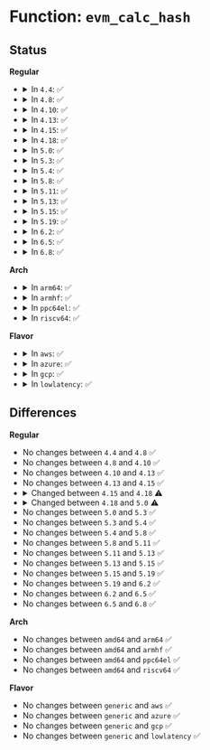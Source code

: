 # Function: <code>evm_calc_hash</code>

## Status
<b>Regular</b>
<ul>
<li>
<details>
<summary>In <code>4.4</code>: ✅</summary>

```c
int evm_calc_hash(struct dentry *dentry, const char *req_xattr_name, const char *req_xattr_value, size_t req_xattr_value_len, char *digest);
```

**Collision:** Unique Global

**Inline:** No

**Transformation:** False

**Instances:**

```
In security/integrity/evm/evm_crypto.c (ffffffff8139b660)
Location: security/integrity/evm/evm_crypto.c:186
Inline: False
Direct callers:
  - security/integrity/evm/evm_main.c:evm_verify_hmac
```
**Symbols:**

```
ffffffff8139b660-ffffffff8139b679: evm_calc_hash (STB_GLOBAL)
```
</details>
</li>
<li>
<details>
<summary>In <code>4.8</code>: ✅</summary>

```c
int evm_calc_hash(struct dentry *dentry, const char *req_xattr_name, const char *req_xattr_value, size_t req_xattr_value_len, char *digest);
```

**Collision:** Unique Global

**Inline:** No

**Transformation:** False

**Instances:**

```
In security/integrity/evm/evm_crypto.c (ffffffff813d8550)
Location: security/integrity/evm/evm_crypto.c:229
Inline: False
Direct callers:
  - security/integrity/evm/evm_main.c:evm_verify_hmac
```
**Symbols:**

```
ffffffff813d8550-ffffffff813d8569: evm_calc_hash (STB_GLOBAL)
```
</details>
</li>
<li>
<details>
<summary>In <code>4.10</code>: ✅</summary>

```c
int evm_calc_hash(struct dentry *dentry, const char *req_xattr_name, const char *req_xattr_value, size_t req_xattr_value_len, char *digest);
```

**Collision:** Unique Global

**Inline:** No

**Transformation:** False

**Instances:**

```
In security/integrity/evm/evm_crypto.c (ffffffff813f0200)
Location: security/integrity/evm/evm_crypto.c:238
Inline: False
Direct callers:
  - security/integrity/evm/evm_main.c:evm_verify_hmac
```
**Symbols:**

```
ffffffff813f0200-ffffffff813f0219: evm_calc_hash (STB_GLOBAL)
```
</details>
</li>
<li>
<details>
<summary>In <code>4.13</code>: ✅</summary>

```c
int evm_calc_hash(struct dentry *dentry, const char *req_xattr_name, const char *req_xattr_value, size_t req_xattr_value_len, char *digest);
```

**Collision:** Unique Global

**Inline:** No

**Transformation:** False

**Instances:**

```
In security/integrity/evm/evm_crypto.c (ffffffff813fc7c0)
Location: security/integrity/evm/evm_crypto.c:239
Inline: False
Direct callers:
  - security/integrity/evm/evm_main.c:evm_verify_hmac
```
**Symbols:**

```
ffffffff813fc7c0-ffffffff813fc7d9: evm_calc_hash (STB_GLOBAL)
```
</details>
</li>
<li>
<details>
<summary>In <code>4.15</code>: ✅</summary>

```c
int evm_calc_hash(struct dentry *dentry, const char *req_xattr_name, const char *req_xattr_value, size_t req_xattr_value_len, char *digest);
```

**Collision:** Unique Global

**Inline:** No

**Transformation:** False

**Instances:**

```
In security/integrity/evm/evm_crypto.c (ffffffff81424cf0)
Location: security/integrity/evm/evm_crypto.c:239
Inline: False
Direct callers:
  - security/integrity/evm/evm_main.c:evm_verify_hmac
```
**Symbols:**

```
ffffffff81424cf0-ffffffff81424d09: evm_calc_hash (STB_GLOBAL)
```
</details>
</li>
<li>
<details>
<summary>In <code>4.18</code>: ✅</summary>

```c
int evm_calc_hash(struct dentry *dentry, const char *req_xattr_name, const char *req_xattr_value, size_t req_xattr_value_len, char type, char *digest);
```

**Collision:** Unique Global

**Inline:** No

**Transformation:** False

**Instances:**

```
In security/integrity/evm/evm_crypto.c (ffffffff81457500)
Location: security/integrity/evm/evm_crypto.c:262
Inline: False
Direct callers:
  - security/integrity/evm/evm_main.c:evm_verify_hmac
```
**Symbols:**

```
ffffffff81457500-ffffffff81457514: evm_calc_hash (STB_GLOBAL)
```
</details>
</li>
<li>
<details>
<summary>In <code>5.0</code>: ✅</summary>

```c
int evm_calc_hash(struct dentry *dentry, const char *req_xattr_name, const char *req_xattr_value, size_t req_xattr_value_len, char type, struct evm_digest *data);
```

**Collision:** Unique Global

**Inline:** No

**Transformation:** False

**Instances:**

```
In security/integrity/evm/evm_crypto.c (ffffffff814749f0)
Location: security/integrity/evm/evm_crypto.c:263
Inline: False
Direct callers:
  - security/integrity/evm/evm_main.c:evm_verify_hmac
```
**Symbols:**

```
ffffffff814749f0-ffffffff81474a04: evm_calc_hash (STB_GLOBAL)
```
</details>
</li>
<li>
<details>
<summary>In <code>5.3</code>: ✅</summary>

```c
int evm_calc_hash(struct dentry *dentry, const char *req_xattr_name, const char *req_xattr_value, size_t req_xattr_value_len, char type, struct evm_digest *data);
```

**Collision:** Unique Global

**Inline:** No

**Transformation:** False

**Instances:**

```
In security/integrity/evm/evm_crypto.c (ffffffff814a26f0)
Location: security/integrity/evm/evm_crypto.c:261
Inline: False
Direct callers:
  - security/integrity/evm/evm_main.c:evm_verify_hmac
```
**Symbols:**

```
ffffffff814a26f0-ffffffff814a2704: evm_calc_hash (STB_GLOBAL)
```
</details>
</li>
<li>
<details>
<summary>In <code>5.4</code>: ✅</summary>

```c
int evm_calc_hash(struct dentry *dentry, const char *req_xattr_name, const char *req_xattr_value, size_t req_xattr_value_len, char type, struct evm_digest *data);
```

**Collision:** Unique Global

**Inline:** No

**Transformation:** False

**Instances:**

```
In security/integrity/evm/evm_crypto.c (ffffffff814bd3c0)
Location: security/integrity/evm/evm_crypto.c:261
Inline: False
Direct callers:
  - security/integrity/evm/evm_main.c:evm_verify_hmac
```
**Symbols:**

```
ffffffff814bd3c0-ffffffff814bd3d4: evm_calc_hash (STB_GLOBAL)
```
</details>
</li>
<li>
<details>
<summary>In <code>5.8</code>: ✅</summary>

```c
int evm_calc_hash(struct dentry *dentry, const char *req_xattr_name, const char *req_xattr_value, size_t req_xattr_value_len, char type, struct evm_digest *data);
```

**Collision:** Unique Global

**Inline:** No

**Transformation:** False

**Instances:**

```
In security/integrity/evm/evm_crypto.c (ffffffff8151dc90)
Location: security/integrity/evm/evm_crypto.c:259
Inline: False
Direct callers:
  - security/integrity/evm/evm_main.c:evm_verify_hmac
```
**Symbols:**

```
ffffffff8151dc90-ffffffff8151dca4: evm_calc_hash (STB_GLOBAL)
```
</details>
</li>
<li>
<details>
<summary>In <code>5.11</code>: ✅</summary>

```c
int evm_calc_hash(struct dentry *dentry, const char *req_xattr_name, const char *req_xattr_value, size_t req_xattr_value_len, char type, struct evm_digest *data);
```

**Collision:** Unique Global

**Inline:** No

**Transformation:** False

**Instances:**

```
In security/integrity/evm/evm_crypto.c (ffffffff8153ab10)
Location: security/integrity/evm/evm_crypto.c:262
Inline: False
Direct callers:
  - security/integrity/evm/evm_main.c:evm_verify_hmac
```
**Symbols:**

```
ffffffff8153ab10-ffffffff8153ab24: evm_calc_hash (STB_GLOBAL)
```
</details>
</li>
<li>
<details>
<summary>In <code>5.13</code>: ✅</summary>

```c
int evm_calc_hash(struct dentry *dentry, const char *req_xattr_name, const char *req_xattr_value, size_t req_xattr_value_len, char type, struct evm_digest *data);
```

**Collision:** Unique Global

**Inline:** No

**Transformation:** False

**Instances:**

```
In security/integrity/evm/evm_crypto.c (ffffffff815431d0)
Location: security/integrity/evm/evm_crypto.c:262
Inline: False
Direct callers:
  - security/integrity/evm/evm_main.c:evm_verify_hmac
```
**Symbols:**

```
ffffffff815431d0-ffffffff815431e4: evm_calc_hash (STB_GLOBAL)
```
</details>
</li>
<li>
<details>
<summary>In <code>5.15</code>: ✅</summary>

```c
int evm_calc_hash(struct dentry *dentry, const char *req_xattr_name, const char *req_xattr_value, size_t req_xattr_value_len, char type, struct evm_digest *data);
```

**Collision:** Unique Global

**Inline:** No

**Transformation:** False

**Instances:**

```
In security/integrity/evm/evm_crypto.c (ffffffff815a3900)
Location: security/integrity/evm/evm_crypto.c:318
Inline: False
Direct callers:
  - security/integrity/evm/evm_main.c:evm_verify_hmac
```
**Symbols:**

```
ffffffff815a3900-ffffffff815a3914: evm_calc_hash (STB_GLOBAL)
```
</details>
</li>
<li>
<details>
<summary>In <code>5.19</code>: ✅</summary>

```c
int evm_calc_hash(struct dentry *dentry, const char *req_xattr_name, const char *req_xattr_value, size_t req_xattr_value_len, char type, struct evm_digest *data);
```

**Collision:** Unique Global

**Inline:** No

**Transformation:** False

**Instances:**

```
In security/integrity/evm/evm_crypto.c (ffffffff8164a1b0)
Location: security/integrity/evm/evm_crypto.c:315
Inline: False
Direct callers:
  - security/integrity/evm/evm_main.c:evm_verify_hmac
```
**Symbols:**

```
ffffffff8164a1b0-ffffffff8164a1d6: evm_calc_hash (STB_GLOBAL)
```
</details>
</li>
<li>
<details>
<summary>In <code>6.2</code>: ✅</summary>

```c
int evm_calc_hash(struct dentry *dentry, const char *req_xattr_name, const char *req_xattr_value, size_t req_xattr_value_len, char type, struct evm_digest *data);
```

**Collision:** Unique Global

**Inline:** No

**Transformation:** False

**Instances:**

```
In security/integrity/evm/evm_crypto.c (ffffffff81703240)
Location: security/integrity/evm/evm_crypto.c:315
Inline: False
Direct callers:
  - security/integrity/evm/evm_main.c:evm_verify_hmac
```
**Symbols:**

```
ffffffff81703240-ffffffff81703266: evm_calc_hash (STB_GLOBAL)
```
</details>
</li>
<li>
<details>
<summary>In <code>6.5</code>: ✅</summary>

```c
int evm_calc_hash(struct dentry *dentry, const char *req_xattr_name, const char *req_xattr_value, size_t req_xattr_value_len, char type, struct evm_digest *data);
```

**Collision:** Unique Global

**Inline:** No

**Transformation:** False

**Instances:**

```
In security/integrity/evm/evm_crypto.c (ffffffff8173d270)
Location: security/integrity/evm/evm_crypto.c:314
Inline: False
Direct callers:
  - security/integrity/evm/evm_main.c:evm_verify_hmac
```
**Symbols:**

```
ffffffff8173d270-ffffffff8173d296: evm_calc_hash (STB_GLOBAL)
```
</details>
</li>
<li>
<details>
<summary>In <code>6.8</code>: ✅</summary>

```c
int evm_calc_hash(struct dentry *dentry, const char *req_xattr_name, const char *req_xattr_value, size_t req_xattr_value_len, char type, struct evm_digest *data);
```

**Collision:** Unique Global

**Inline:** No

**Transformation:** False

**Instances:**

```
In security/integrity/evm/evm_crypto.c (ffffffff8177e090)
Location: security/integrity/evm/evm_crypto.c:314
Inline: False
Direct callers:
  - security/integrity/evm/evm_main.c:evm_verify_hmac
```
**Symbols:**

```
ffffffff8177e090-ffffffff8177e0b6: evm_calc_hash (STB_GLOBAL)
```
</details>
</li>
</ul>
<b>Arch</b>
<ul>
<li>
<details>
<summary>In <code>arm64</code>: ✅</summary>

```c
int evm_calc_hash(struct dentry *dentry, const char *req_xattr_name, const char *req_xattr_value, size_t req_xattr_value_len, char type, struct evm_digest *data);
```

**Collision:** Unique Global

**Inline:** No

**Transformation:** False

**Instances:**

```
In security/integrity/evm/evm_crypto.c (ffff8000105b6220)
Location: security/integrity/evm/evm_crypto.c:261
Inline: False
Direct callers:
  - security/integrity/evm/evm_main.c:evm_verify_hmac
```
**Symbols:**

```
ffff8000105b6220-ffff8000105b6284: evm_calc_hash (STB_GLOBAL)
```
</details>
</li>
<li>
<details>
<summary>In <code>armhf</code>: ✅</summary>

```c
int evm_calc_hash(struct dentry *dentry, const char *req_xattr_name, const char *req_xattr_value, size_t req_xattr_value_len, char type, struct evm_digest *data);
```

**Collision:** Unique Global

**Inline:** No

**Transformation:** False

**Instances:**

```
In security/integrity/evm/evm_crypto.c (c0765298)
Location: security/integrity/evm/evm_crypto.c:261
Inline: False
Direct callers:
  - security/integrity/evm/evm_main.c:evm_verify_hmac
```
**Symbols:**

```
c0765298-c07652cc: evm_calc_hash (STB_GLOBAL)
```
</details>
</li>
<li>
<details>
<summary>In <code>ppc64el</code>: ✅</summary>

```c
int evm_calc_hash(struct dentry *dentry, const char *req_xattr_name, const char *req_xattr_value, size_t req_xattr_value_len, char type, struct evm_digest *data);
```

**Collision:** Unique Global

**Inline:** No

**Transformation:** False

**Instances:**

```
In security/integrity/evm/evm_crypto.c (c00000000073a1b0)
Location: security/integrity/evm/evm_crypto.c:261
Inline: False
Direct callers:
  - security/integrity/evm/evm_main.c:evm_verify_hmac
```
**Symbols:**

```
c00000000073a1b0-c00000000073a1c4: evm_calc_hash (STB_GLOBAL)
```
</details>
</li>
<li>
<details>
<summary>In <code>riscv64</code>: ✅</summary>

```c
int evm_calc_hash(struct dentry *dentry, const char *req_xattr_name, const char *req_xattr_value, size_t req_xattr_value_len, char type, struct evm_digest *data);
```

**Collision:** Unique Global

**Inline:** No

**Transformation:** False

**Instances:**

```
In security/integrity/evm/evm_crypto.c (ffffffe0003fcf24)
Location: security/integrity/evm/evm_crypto.c:261
Inline: False
Direct callers:
  - security/integrity/evm/evm_main.c:evm_verify_hmac
```
**Symbols:**

```
ffffffe0003fcf24-ffffffe0003fcf76: evm_calc_hash (STB_GLOBAL)
```
</details>
</li>
</ul>
<b>Flavor</b>
<ul>
<li>
<details>
<summary>In <code>aws</code>: ✅</summary>

```c
int evm_calc_hash(struct dentry *dentry, const char *req_xattr_name, const char *req_xattr_value, size_t req_xattr_value_len, char type, struct evm_digest *data);
```

**Collision:** Unique Global

**Inline:** No

**Transformation:** False

**Instances:**

```
In security/integrity/evm/evm_crypto.c (ffffffff814b59a0)
Location: security/integrity/evm/evm_crypto.c:261
Inline: False
Direct callers:
  - security/integrity/evm/evm_main.c:evm_verify_hmac
```
**Symbols:**

```
ffffffff814b59a0-ffffffff814b59b4: evm_calc_hash (STB_GLOBAL)
```
</details>
</li>
<li>
<details>
<summary>In <code>azure</code>: ✅</summary>

```c
int evm_calc_hash(struct dentry *dentry, const char *req_xattr_name, const char *req_xattr_value, size_t req_xattr_value_len, char type, struct evm_digest *data);
```

**Collision:** Unique Global

**Inline:** No

**Transformation:** False

**Instances:**

```
In security/integrity/evm/evm_crypto.c (ffffffff814a63c0)
Location: security/integrity/evm/evm_crypto.c:261
Inline: False
Direct callers:
  - security/integrity/evm/evm_main.c:evm_verify_hmac
```
**Symbols:**

```
ffffffff814a63c0-ffffffff814a63d4: evm_calc_hash (STB_GLOBAL)
```
</details>
</li>
<li>
<details>
<summary>In <code>gcp</code>: ✅</summary>

```c
int evm_calc_hash(struct dentry *dentry, const char *req_xattr_name, const char *req_xattr_value, size_t req_xattr_value_len, char type, struct evm_digest *data);
```

**Collision:** Unique Global

**Inline:** No

**Transformation:** False

**Instances:**

```
In security/integrity/evm/evm_crypto.c (ffffffff814b1a30)
Location: security/integrity/evm/evm_crypto.c:261
Inline: False
Direct callers:
  - security/integrity/evm/evm_main.c:evm_verify_hmac
```
**Symbols:**

```
ffffffff814b1a30-ffffffff814b1a44: evm_calc_hash (STB_GLOBAL)
```
</details>
</li>
<li>
<details>
<summary>In <code>lowlatency</code>: ✅</summary>

```c
int evm_calc_hash(struct dentry *dentry, const char *req_xattr_name, const char *req_xattr_value, size_t req_xattr_value_len, char type, struct evm_digest *data);
```

**Collision:** Unique Global

**Inline:** No

**Transformation:** False

**Instances:**

```
In security/integrity/evm/evm_crypto.c (ffffffff814ca4b0)
Location: security/integrity/evm/evm_crypto.c:261
Inline: False
Direct callers:
  - security/integrity/evm/evm_main.c:evm_verify_hmac
```
**Symbols:**

```
ffffffff814ca4b0-ffffffff814ca4c4: evm_calc_hash (STB_GLOBAL)
```
</details>
</li>
</ul>

## Differences
<b>Regular</b>
<ul>
<li>
No changes between <code>4.4</code> and <code>4.8</code> ✅
</li>
<li>
No changes between <code>4.8</code> and <code>4.10</code> ✅
</li>
<li>
No changes between <code>4.10</code> and <code>4.13</code> ✅
</li>
<li>
No changes between <code>4.13</code> and <code>4.15</code> ✅
</li>
<li>
<details>
<summary>Changed between <code>4.15</code> and <code>4.18</code> ⚠️</summary>
<ul>
<li>
<b>Param added. </b>
<code>char type</code>
</li>
<li>
<b>Param reordered. </b>
<code>dentry, req_xattr_name, req_xattr_value, req_xattr_value_len, digest</code> ➡️ <code>dentry, req_xattr_name, req_xattr_value, req_xattr_value_len, type, digest</code>
</li>
</ul>
</details>
</li>
<li>
<details>
<summary>Changed between <code>4.18</code> and <code>5.0</code> ⚠️</summary>
<ul>
<li>
<b>Param added. </b>
<code>struct evm_digest *data</code>
</li>
<li>
<b>Param removed. </b>
<code>char *digest</code>
</li>
</ul>
</details>
</li>
<li>
No changes between <code>5.0</code> and <code>5.3</code> ✅
</li>
<li>
No changes between <code>5.3</code> and <code>5.4</code> ✅
</li>
<li>
No changes between <code>5.4</code> and <code>5.8</code> ✅
</li>
<li>
No changes between <code>5.8</code> and <code>5.11</code> ✅
</li>
<li>
No changes between <code>5.11</code> and <code>5.13</code> ✅
</li>
<li>
No changes between <code>5.13</code> and <code>5.15</code> ✅
</li>
<li>
No changes between <code>5.15</code> and <code>5.19</code> ✅
</li>
<li>
No changes between <code>5.19</code> and <code>6.2</code> ✅
</li>
<li>
No changes between <code>6.2</code> and <code>6.5</code> ✅
</li>
<li>
No changes between <code>6.5</code> and <code>6.8</code> ✅
</li>
</ul>
<b>Arch</b>
<ul>
<li>
No changes between <code>amd64</code> and <code>arm64</code> ✅
</li>
<li>
No changes between <code>amd64</code> and <code>armhf</code> ✅
</li>
<li>
No changes between <code>amd64</code> and <code>ppc64el</code> ✅
</li>
<li>
No changes between <code>amd64</code> and <code>riscv64</code> ✅
</li>
</ul>
<b>Flavor</b>
<ul>
<li>
No changes between <code>generic</code> and <code>aws</code> ✅
</li>
<li>
No changes between <code>generic</code> and <code>azure</code> ✅
</li>
<li>
No changes between <code>generic</code> and <code>gcp</code> ✅
</li>
<li>
No changes between <code>generic</code> and <code>lowlatency</code> ✅
</li>
</ul>
